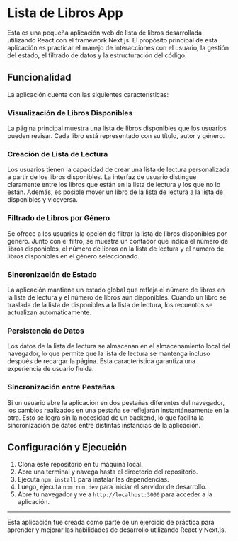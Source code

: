 # Lista de Libros App

Esta es una pequeña aplicación web de lista de libros desarrollada utilizando React con el framework Next.js. El propósito principal de esta aplicación es practicar el manejo de interacciones con el usuario, la gestión del estado, el filtrado de datos y la estructuración del código.

## Funcionalidad

La aplicación cuenta con las siguientes características:

### Visualización de Libros Disponibles

La página principal muestra una lista de libros disponibles que los usuarios pueden revisar. Cada libro está representado con su título, autor y género.

### Creación de Lista de Lectura

Los usuarios tienen la capacidad de crear una lista de lectura personalizada a partir de los libros disponibles. La interfaz de usuario distingue claramente entre los libros que están en la lista de lectura y los que no lo están. Además, es posible mover un libro de la lista de lectura a la lista de disponibles y viceversa.

### Filtrado de Libros por Género

Se ofrece a los usuarios la opción de filtrar la lista de libros disponibles por género. Junto con el filtro, se muestra un contador que indica el número de libros disponibles, el número de libros en la lista de lectura y el número de libros disponibles en el género seleccionado.

### Sincronización de Estado

La aplicación mantiene un estado global que refleja el número de libros en la lista de lectura y el número de libros aún disponibles. Cuando un libro se traslada de la lista de disponibles a la lista de lectura, los recuentos se actualizan automáticamente.

### Persistencia de Datos

Los datos de la lista de lectura se almacenan en el almacenamiento local del navegador, lo que permite que la lista de lectura se mantenga incluso después de recargar la página. Esta característica garantiza una experiencia de usuario fluida.

### Sincronización entre Pestañas

Si un usuario abre la aplicación en dos pestañas diferentes del navegador, los cambios realizados en una pestaña se reflejarán instantáneamente en la otra. Esto se logra sin la necesidad de un backend, lo que facilita la sincronización de datos entre distintas instancias de la aplicación.

## Configuración y Ejecución

1. Clona este repositorio en tu máquina local.
2. Abre una terminal y navega hasta el directorio del repositorio.
3. Ejecuta `npm install` para instalar las dependencias.
4. Luego, ejecuta `npm run dev` para iniciar el servidor de desarrollo.
5. Abre tu navegador y ve a `http://localhost:3000` para acceder a la aplicación.



---

Esta aplicación fue creada como parte de un ejercicio de práctica para aprender y mejorar las habilidades de desarrollo utilizando React y Next.js. 

